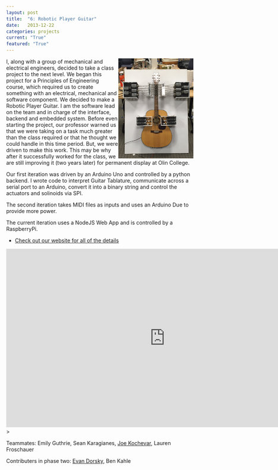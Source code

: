 ```yaml
---
layout: post
title:  "6: Robotic Player Guitar"
date:   2013-12-22
categories: projects
current: "True"
featured: "True"
---
```

<img src="images/projects/newGuitar.jpg" width="40%" align="right" />
I, along with a group of mechanical and electrical engineers, decided to take a class project to the next level. We began this project for a Principles of Engineering course, which required us to create something with an electrical, mechanical and software component. We decided to make a Robotic Player Guitar. I am the software lead on the team and in charge of the interface, backend and embedded system. Before even starting the project, our professor warned us that we were taking on a task much greater than the class required or that he thought we could handle in this time period. But, we were driven to make this work. This may be why after it successfully worked for the class, we are still improving it (two years later) for permanent display at Olin College.

Our first iteration was driven by an Arduino Uno and controlled by a python backend. I wrote code to interpret Guitar Tablature, communicate across a serial port to an Arduino, convert it into a binary string and control the actuators and solinoids via SPI.

The second iteration takes MIDI files as inputs and uses an Arduino Due to provide more power.

The current iteration uses a NodeJS Web App and is controlled by a RaspberryPi. 

* [Check out our website for all of the details](http://www.rockin-robot.com)


<div class="video-container">
<iframe class="video" width="854" height="480" src="https://www.youtube.com/embed/KJzecia7yO0" frameborder="0" allowfullscreen></iframe>
</div>> 


Teammates: Emily Guthrie, Sean Karagianes, [Joe Kochevar](http://joekochevar.com), Lauren Froschauer

Contributers in phase two: [Evan Dorsky](http://evandorsky.github.io), Ben Kahle